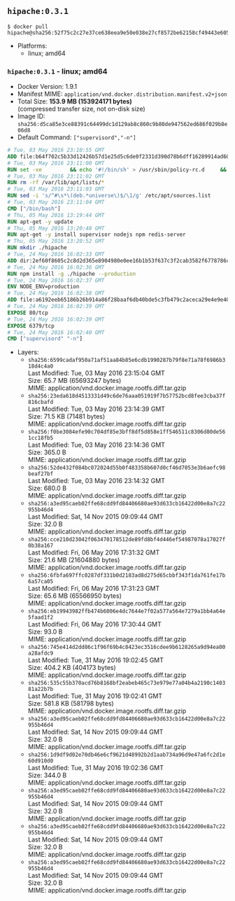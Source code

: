 ## `hipache:0.3.1`

```console
$ docker pull hipache@sha256:52f75c2c27e37ce638eea9e50e038e27cf8572be62158cf49443e605554494bc
```

-	Platforms:
	-	linux; amd64

### `hipache:0.3.1` - linux; amd64

-	Docker Version: 1.9.1
-	Manifest MIME: `application/vnd.docker.distribution.manifest.v2+json`
-	Total Size: **153.9 MB (153924171 bytes)**  
	(compressed transfer size, not on-disk size)
-	Image ID: `sha256:d5ca85e3ce88391c64499dc1d129ab8c860c9b80de947562ed686f029b8e06d8`
-	Default Command: `["supervisord","-n"]`

```dockerfile
# Tue, 03 May 2016 23:10:55 GMT
ADD file:b64f702c5b33d12426b57d1e25d5c6de0f2331d390d78b6dff16289914ad6098 in /
# Tue, 03 May 2016 23:11:00 GMT
RUN set -xe 		&& echo '#!/bin/sh' > /usr/sbin/policy-rc.d 	&& echo 'exit 101' >> /usr/sbin/policy-rc.d 	&& chmod +x /usr/sbin/policy-rc.d 		&& dpkg-divert --local --rename --add /sbin/initctl 	&& cp -a /usr/sbin/policy-rc.d /sbin/initctl 	&& sed -i 's/^exit.*/exit 0/' /sbin/initctl 		&& echo 'force-unsafe-io' > /etc/dpkg/dpkg.cfg.d/docker-apt-speedup 		&& echo 'DPkg::Post-Invoke { "rm -f /var/cache/apt/archives/*.deb /var/cache/apt/archives/partial/*.deb /var/cache/apt/*.bin || true"; };' > /etc/apt/apt.conf.d/docker-clean 	&& echo 'APT::Update::Post-Invoke { "rm -f /var/cache/apt/archives/*.deb /var/cache/apt/archives/partial/*.deb /var/cache/apt/*.bin || true"; };' >> /etc/apt/apt.conf.d/docker-clean 	&& echo 'Dir::Cache::pkgcache ""; Dir::Cache::srcpkgcache "";' >> /etc/apt/apt.conf.d/docker-clean 		&& echo 'Acquire::Languages "none";' > /etc/apt/apt.conf.d/docker-no-languages 		&& echo 'Acquire::GzipIndexes "true"; Acquire::CompressionTypes::Order:: "gz";' > /etc/apt/apt.conf.d/docker-gzip-indexes
# Tue, 03 May 2016 23:11:02 GMT
RUN rm -rf /var/lib/apt/lists/*
# Tue, 03 May 2016 23:11:03 GMT
RUN sed -i 's/^#\s*\(deb.*universe\)$/\1/g' /etc/apt/sources.list
# Tue, 03 May 2016 23:11:04 GMT
CMD ["/bin/bash"]
# Thu, 05 May 2016 13:19:44 GMT
RUN apt-get -y update
# Thu, 05 May 2016 13:20:48 GMT
RUN apt-get -y install supervisor nodejs npm redis-server
# Thu, 05 May 2016 13:20:52 GMT
RUN mkdir ./hipache
# Tue, 24 May 2016 16:02:33 GMT
ADD dir:2ef60f8605c2c8d2d365e8904980e0ee16b1b53f637c3f2cab3582f6778786c0 in ./hipache
# Tue, 24 May 2016 16:02:36 GMT
RUN npm install -g ./hipache --production
# Tue, 24 May 2016 16:02:37 GMT
ENV NODE_ENV=production
# Tue, 24 May 2016 16:02:38 GMT
ADD file:a6192eeb65186b26b914a86f28baaf6db40bde5c3fb479c2aceca29e4e9e40a2 in /etc/supervisor/conf.d/supervisord.conf
# Tue, 24 May 2016 16:02:39 GMT
EXPOSE 80/tcp
# Tue, 24 May 2016 16:02:39 GMT
EXPOSE 6379/tcp
# Tue, 24 May 2016 16:02:40 GMT
CMD ["supervisord" "-n"]
```

-	Layers:
	-	`sha256:6599cadaf950a71af51aa84b85e6cdb1990287b79f8e71a78f6986b318d4c4a0`  
		Last Modified: Tue, 03 May 2016 23:15:04 GMT  
		Size: 65.7 MB (65693247 bytes)  
		MIME: application/vnd.docker.image.rootfs.diff.tar.gzip
	-	`sha256:23eda618d4513331d49c6de76aaa051919f7b57752bcd8fee3cba37f816cbafd`  
		Last Modified: Tue, 03 May 2016 23:14:39 GMT  
		Size: 71.5 KB (71481 bytes)  
		MIME: application/vnd.docker.image.rootfs.diff.tar.gzip
	-	`sha256:f0be3084efe90c704df85e3bff8df5d858e1ff546511c8306d80de561cc18fb5`  
		Last Modified: Tue, 03 May 2016 23:14:36 GMT  
		Size: 365.0 B  
		MIME: application/vnd.docker.image.rootfs.diff.tar.gzip
	-	`sha256:52de432f084bc072024d55b0f483358b607d0cf46d7053e3b6aefc98beaf27bf`  
		Last Modified: Tue, 03 May 2016 23:14:32 GMT  
		Size: 680.0 B  
		MIME: application/vnd.docker.image.rootfs.diff.tar.gzip
	-	`sha256:a3ed95caeb02ffe68cdd9fd84406680ae93d633cb16422d00e8a7c22955b46d4`  
		Last Modified: Sat, 14 Nov 2015 09:09:44 GMT  
		Size: 32.0 B  
		MIME: application/vnd.docker.image.rootfs.diff.tar.gzip
	-	`sha256:cce210d23042f063470178512de89fd8bf4d446ef54987078a17027f0b38a167`  
		Last Modified: Fri, 06 May 2016 17:31:32 GMT  
		Size: 21.6 MB (21604880 bytes)  
		MIME: application/vnd.docker.image.rootfs.diff.tar.gzip
	-	`sha256:6fbfa697ffc0287df331b0d2183ad8d275d65cbbf343f1da761fe17b6a57ca05`  
		Last Modified: Fri, 06 May 2016 17:31:23 GMT  
		Size: 65.6 MB (65566950 bytes)  
		MIME: application/vnd.docker.image.rootfs.diff.tar.gzip
	-	`sha256:eb19943982ffb474b6006e4dc7644e7f02a577a564e7279a1bb4a64e5faad1f2`  
		Last Modified: Fri, 06 May 2016 17:30:44 GMT  
		Size: 93.0 B  
		MIME: application/vnd.docker.image.rootfs.diff.tar.gzip
	-	`sha256:745e414d2dd86c1f96f69b4c8423ec3516cdee9b6128265a9d94ea00a28afdc9`  
		Last Modified: Tue, 31 May 2016 19:02:45 GMT  
		Size: 404.2 KB (404173 bytes)  
		MIME: application/vnd.docker.image.rootfs.diff.tar.gzip
	-	`sha256:535c55b370acd76b8168bf2eabeb465c73e979e77a04b4a2190c140381a22b7b`  
		Last Modified: Tue, 31 May 2016 19:02:41 GMT  
		Size: 581.8 KB (581798 bytes)  
		MIME: application/vnd.docker.image.rootfs.diff.tar.gzip
	-	`sha256:a3ed95caeb02ffe68cdd9fd84406680ae93d633cb16422d00e8a7c22955b46d4`  
		Last Modified: Sat, 14 Nov 2015 09:09:44 GMT  
		Size: 32.0 B  
		MIME: application/vnd.docker.image.rootfs.diff.tar.gzip
	-	`sha256:1d9df9d02e70db46e6cf9621d48992b2d1aab734a96d9e47a6fc2d1e60d910d0`  
		Last Modified: Tue, 31 May 2016 19:02:36 GMT  
		Size: 344.0 B  
		MIME: application/vnd.docker.image.rootfs.diff.tar.gzip
	-	`sha256:a3ed95caeb02ffe68cdd9fd84406680ae93d633cb16422d00e8a7c22955b46d4`  
		Last Modified: Sat, 14 Nov 2015 09:09:44 GMT  
		Size: 32.0 B  
		MIME: application/vnd.docker.image.rootfs.diff.tar.gzip
	-	`sha256:a3ed95caeb02ffe68cdd9fd84406680ae93d633cb16422d00e8a7c22955b46d4`  
		Last Modified: Sat, 14 Nov 2015 09:09:44 GMT  
		Size: 32.0 B  
		MIME: application/vnd.docker.image.rootfs.diff.tar.gzip
	-	`sha256:a3ed95caeb02ffe68cdd9fd84406680ae93d633cb16422d00e8a7c22955b46d4`  
		Last Modified: Sat, 14 Nov 2015 09:09:44 GMT  
		Size: 32.0 B  
		MIME: application/vnd.docker.image.rootfs.diff.tar.gzip
